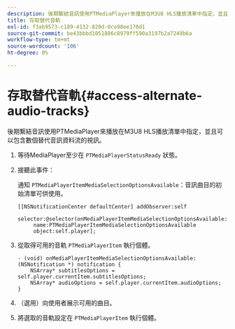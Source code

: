 ```yaml
---
description: 後期繫結音訊使用PTMediaPlayer來播放在M3U8 HLS播放清單中指定，並且可以包含數個替代音訊資料流的視訊。
title: 存取替代音軌
exl-id: f3ab9573-c189-4132-820d-0ce98ee170d1
source-git-commit: be43bbbd1051886c8979ff590a3197b2a7249b6a
workflow-type: tm+mt
source-wordcount: '106'
ht-degree: 0%

---
```


# 存取替代音軌{#access-alternate-audio-tracks}

後期繫結音訊使用PTMediaPlayer來播放在M3U8 HLS播放清單中指定，並且可以包含數個替代音訊資料流的視訊。

1. 等待MediaPlayer至少在 `PTMediaPlayerStatusReady` 狀態。
1. 接聽此事件：

   通知 `PTMediaPlayerItemMediaSelectionOptionsAvailable`：音訊曲目的初始清單可供使用。

   ```
   [[NSNotificationCenter defaultCenter] addObserver:self 
        selector:@selector(onMediaPlayerItemMediaSelectionOptionsAvailable:) 
        name:PTMediaPlayerItemMediaSelectionOptionsAvailable  
        object:self.player];
   ```

1. 從取得可用的音軌 `PTMediaPlayerItem` 執行個體。

   ```
   - (void) onMediaPlayerItemMediaSelectionOptionsAvailable:(NSNotification *) notification { 
       NSArray* subtitlesOptions = self.player.currentItem.subtitlesOptions; 
       NSArray* audioOptions = self.player.currentItem.audioOptions; 
   }
   ```

1. （選用）向使用者展示可用的曲目。
1. 將選取的音軌設定在 `PTMediaPlayerItem` 執行個體。
